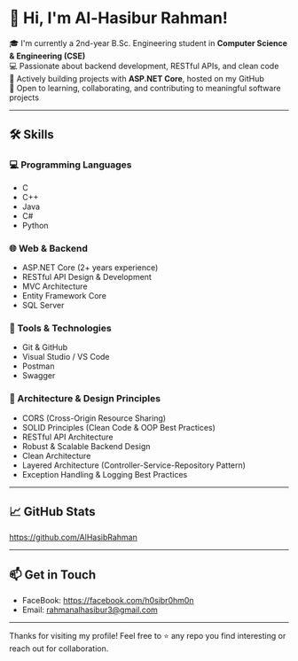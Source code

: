 # 👋 Hi, I'm Al-Hasibur Rahman!

🎓 I'm currently a 2nd-year B.Sc. Engineering student in **Computer Science & Engineering (CSE)**  
💻 Passionate about backend development, RESTful APIs, and clean code  
🚀 Actively building projects with **ASP.NET Core**, hosted on my GitHub  
📍 Open to learning, collaborating, and contributing to meaningful software projects

---

## 🛠️ Skills

### 💻 Programming Languages
- C
- C++
- Java
- C#
- Python

### 🌐 Web & Backend
- ASP.NET Core (2+ years experience)
- RESTful API Design & Development
- MVC Architecture
- Entity Framework Core
- SQL Server

### 🔧 Tools & Technologies
- Git & GitHub
- Visual Studio / VS Code
- Postman
- Swagger

### 🧠 Architecture & Design Principles
- CORS (Cross-Origin Resource Sharing)
- SOLID Principles (Clean Code & OOP Best Practices)
- RESTful API Architecture
- Robust & Scalable Backend Design
- Clean Architecture
- Layered Architecture (Controller-Service-Repository Pattern)
- Exception Handling & Logging Best Practices

---

## 📈 GitHub Stats

https://github.com/AlHasibRahman

---

## 📫 Get in Touch

- FaceBook: https://facebook.com/h0sibr0hm0n
- Email: rahmanalhasibur3@gmail.com

---

Thanks for visiting my profile! Feel free to ⭐️ any repo you find interesting or reach out for collaboration.
